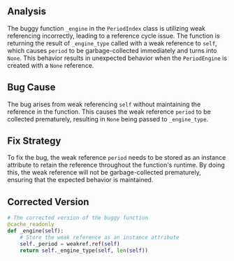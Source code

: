 ## Analysis
The buggy function `_engine` in the `PeriodIndex` class is utilizing weak referencing incorrectly, leading to a reference cycle issue. The function is returning the result of `_engine_type` called with a weak reference to `self`, which causes `period` to be garbage-collected immediately and turns into `None`. This behavior results in unexpected behavior when the `PeriodEngine` is created with a `None` reference.

## Bug Cause
The bug arises from weak referencing `self` without maintaining the reference in the function. This causes the weak reference `period` to be collected prematurely, resulting in `None` being passed to `_engine_type`.

## Fix Strategy
To fix the bug, the weak reference `period` needs to be stored as an instance attribute to retain the reference throughout the function's runtime. By doing this, the weak reference will not be garbage-collected prematurely, ensuring that the expected behavior is maintained.

## Corrected Version
```python
# The corrected version of the buggy function
@cache_readonly
def _engine(self):
    # Store the weak reference as an instance attribute
    self._period = weakref.ref(self)
    return self._engine_type(self, len(self))
```